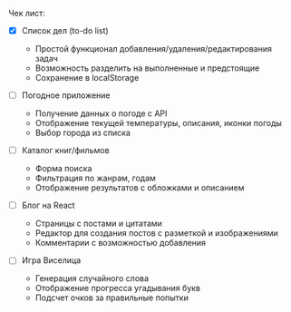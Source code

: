 Чек лист:
- [x] Список дел (to-do list)
    - Простой функционал добавления/удаления/редактирования задач
    - Возможность разделить на выполненные и предстоящие
    - Сохранение в localStorage

- [ ] Погодное приложение 
    - Получение данных о погоде с API
    - Отображение текущей температуры, описания, иконки погоды
    - Выбор города из списка

- [ ] Каталог книг/фильмов
    - Форма поиска 
    - Фильтрация по жанрам, годам 
    - Отображение результатов с обложками и описанием

- [ ] Блог на React
    - Страницы с постами и цитатами
    - Редактор для создания постов с разметкой и изображениями
    - Комментарии с возможностью добавления

- [ ] Игра Виселица 
    - Генерация случайного слова
    - Отображение прогресса угадывания букв  
    - Подсчет очков за правильные попытки
